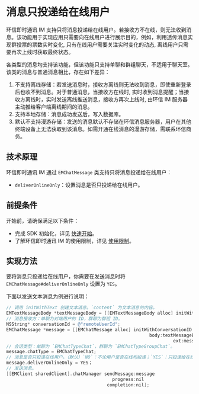 # 消息只投递给在线用户

环信即时通讯 IM 支持只将消息投递给在线用户。若接收方不在线，则无法收到消息。该功能用于实现应用只需要向在线用户进行展示目的，例如，利用透传消息实现群投票的票数实时变化, 只有在线用户需要关注实时变化的动态, 离线用户只需要再次上线时获取最终状态。

各类型的消息均支持该功能，但该功能只支持单聊和群组聊天，不适用于聊天室。该类的消息与普通消息相比，存在如下差异：

1. 不支持离线存储：若发送消息时，接收方离线则无法收到消息，即使重新登录后也收不到消息。对于普通消息，当接收方在线时, 实时收到消息提醒；当接收方离线时，实时发送离线推送消息，接收方再次上线时, 由环信 IM 服务器主动推给客户端离线期间的消息。
2. 支持本地存储：消息成功发送后，写入数据库。
3. 默认不支持漫游存储：发送的消息默认不存储在环信消息服务器，用户在其他终端设备上无法获取到该消息。如需开通在线消息的漫游存储，需联系环信商务。

## 技术原理

环信即时通讯 IM 通过 `EMChatMessage` 类支持只将消息投递给在线用户：

- `deliverOnlineOnly`：设置消息是否只投递给在线用户。

## 前提条件

开始前，请确保满足以下条件：

- 完成 SDK 初始化，详见 [快速开始](quickstart.html)。
- 了解环信即时通讯 IM 的使用限制，详见 [使用限制](/product/limitation.html)。

## 实现方法

要将消息只投递给在线用户，你需要在发送消息时将 `EMChatMessage#deliverOnlineOnly` 设置为 `YES`。

下面以发送文本消息为例进行说明：

```objective-c
// 调用 initWithText 创建文本消息。`content` 为文本消息的内容。
EMTextMessageBody *textMessageBody = [[EMTextMessageBody alloc] initWithText:content];
// 消息接收方：单聊为对端用户的 ID，群聊为群组 ID。
NSString* conversationId = @"remoteUserId";
EMChatMessage *message = [[EMChatMessage alloc] initWithConversationID:conversationId
                                                      body:textMessageBody
                                                               ext:messageExt];
// 会话类型：单聊为 `EMChatTypeChat`，群聊为 `EMChatTypeGroupChat`。
message.chatType = EMChatTypeChat;
// 消息是否只投递在线用户。（默认）`NO`：不论用户是否在线均投递；`YES`：只投递给在线用户。若用户离线，消息不投递。
message.deliverOnlineOnly = YES；
// 发送消息。
[[EMClient sharedClient].chatManager sendMessage:message
                                        progress:nil
                                      completion:nil];

```

